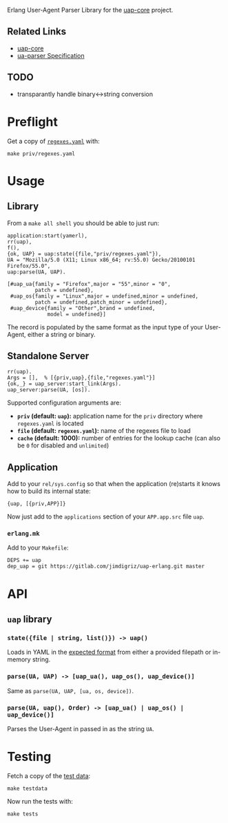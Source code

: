 Erlang User-Agent Parser Library for the [uap-core](https://github.com/ua-parser/uap-core) project.

## Related Links

 * [uap-core](https://github.com/ua-parser/uap-core)
 * [ua-parser Specification](https://github.com/ua-parser/uap-core/blob/master/docs/specification.md)

## TODO

 * transparantly handle binary<->string conversion

# Preflight

Get a copy of [`regexes.yaml`](https://github.com/ua-parser/uap-core/blob/master/regexes.yaml) with:

    make priv/regexes.yaml

# Usage

## Library

From a `make all shell` you should be able to just run:

    application:start(yamerl),
    rr(uap),
    f(),
    {ok, UAP} = uap:state({file,"priv/regexes.yaml"}),
    UA = "Mozilla/5.0 (X11; Linux x86_64; rv:55.0) Gecko/20100101 Firefox/55.0",
    uap:parse(UA, UAP).
    
    [#uap_ua{family = "Firefox",major = "55",minor = "0",
             patch = undefined},
     #uap_os{family = "Linux",major = undefined,minor = undefined,
             patch = undefined,patch_minor = undefined},
     #uap_device{family = "Other",brand = undefined,
                 model = undefined}]

The record is populated by the same format as the input type of your User-Agent, either a string or binary.

## Standalone Server

    rr(uap).
    Args = [],	% [{priv,uap},{file,"regexes.yaml"}]
    {ok,_} = uap_server:start_link(Args).
    uap_server:parse(UA, [os]).

Supported configuration arguments are:

 * **`priv` (default: `uap`):** application name for the `priv` directory where `regexes.yaml` is located
 * **`file` (default: `regexes.yaml`):** name of the regexes file to load
 * **`cache` (default: 1000):** number of entries for the lookup cache (can also be `0` for disabled and `unlimited`)

## Application

Add to your `rel/sys.config` so that when the application (re)starts it knows how to build its internal state:

    {uap, [{priv,APP}]}

Now just add to the `applications` section of your `APP.app.src` file `uap`.

### `erlang.mk`

Add to your `Makefile`:

    DEPS += uap
    dep_uap = git https://gitlab.com/jimdigriz/uap-erlang.git master

# API

## `uap` library

### `state({file | string, list()}) -> uap()`

Loads in YAML in the [expected format](https://github.com/ua-parser/uap-core/blob/master/docs/specification.md) from either a provided filepath or in-memory string.

### `parse(UA, UAP) -> [uap_ua(), uap_os(), uap_device()]`

Same as `parse(UA, UAP, [ua, os, device])`.

### `parse(UA, uap(), Order) -> [uap_ua() | uap_os() | uap_device()]`

Parses the User-Agent in passed in as the string `UA`.

# Testing

Fetch a copy of the [test data](https://github.com/ua-parser/uap-core/blob/master/tests/):

    make testdata

Now run the tests with:

    make tests
